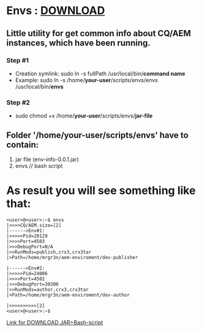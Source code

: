 # Envs : [DOWNLOAD](https://github.com/AntonKrynytskyi/Envs/raw/master/envs.zip)
## Little utility for get common info about  CQ/AEM instances, which have been running. 

### Step #1
- Creation symlink:
    sudo ln -s fullPath /usr/local/bin/**command name**
- Example:
    sudo ln -s /home/**your-user**/scripts/envs/envs /usr/local/bin/**envs**

### Step #2
 - sudo chmod +x /home/**your-user**/scripts/envs/**jar-file**

## Folder '/home/**your-user**/scripts/envs' have to contain:
1. jar file (env-info-0.0.1.jar)
2. envs // bash script

# As result you will see something like that:

```
<user>@<user>:~$ envs
|>>>>CQ/AEM.size=[2]
|------>Env#1:
|>>>>>Pid=20129
|>>>>Port=4503
|>>>DebugPort=N/A
|>>RunMods=publish,crx3,crx3tar
|>Path=/home/mrgr3n/aem-enviroment/dev-publisher

|------>Env#2:
|>>>>>Pid=24086
|>>>>Port=4502
|>>>DebugPort=30300
|>>RunMods=author,crx3,crx3tar
|>Path=/home/mrgr3n/aem-enviroment/dev-author

|>>>>>>>>>>[2]
<user>@<user>:~$
```
[Link for DOWNLOAD JAR+Bash-script](https://github.com/AntonKrynytskyi/Envs/raw/master/envs.zip)
